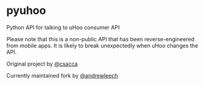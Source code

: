 # pyuhoo

Python API for talking to uHoo consumer API

Please note that this is a non-public API that has been reverse-engineered from mobile
apps. It is likely to break unexpectedly when uHoo changes the API.

Original project by [@csacca](https://github.com/csacca/pyuhoo)

Currently maintained fork by [@andrewleech](https://github.com/andrewleech/pyuhoo)

